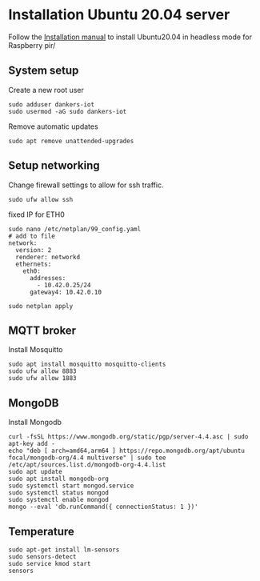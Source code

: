 # Installation Ubuntu 20.04 server

Follow the [Installation manual](https://roboticsbackend.com/install-ubuntu-on-raspberry-pi-without-monitor/ "Installation manual") to install Ubuntu20.04 in headless mode for Raspberry pir/

## System setup
Create a new root user
```shell script
sudo adduser dankers-iot
sudo usermod -aG sudo dankers-iot
```
Remove automatic updates
```shell script
sudo apt remove unattended-upgrades
```

## Setup networking

Change firewall settings to allow for ssh traffic.
```shell script
sudo ufw allow ssh
```

fixed IP for ETH0
```shell script
sudo nano /etc/netplan/99_config.yaml
# add to file
network:
  version: 2
  renderer: networkd
  ethernets:
    eth0:
      addresses:
        - 10.42.0.25/24
      gateway4: 10.42.0.10

sudo netplan apply
```

## MQTT broker
Install Mosquitto 

```shell script
sudo apt install mosquitto mosquitto-clients
sudo ufw allow 8883
sudo ufw allow 1883
```

## MongoDB
Install Mongodb
```shell script
curl -fsSL https://www.mongodb.org/static/pgp/server-4.4.asc | sudo apt-key add -
echo "deb [ arch=amd64,arm64 ] https://repo.mongodb.org/apt/ubuntu focal/mongodb-org/4.4 multiverse" | sudo tee /etc/apt/sources.list.d/mongodb-org-4.4.list
sudo apt update
sudo apt install mongodb-org
sudo systemctl start mongod.service
sudo systemctl status mongod
sudo systemctl enable mongod
mongo --eval 'db.runCommand({ connectionStatus: 1 })'
```

## Temperature
```shell script
sudo apt-get install lm-sensors
sudo sensors-detect
sudo service kmod start
sensors
```
